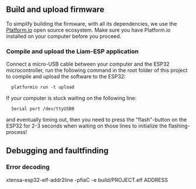## Build and upload firmware

To simplify building the firmware, with all its dependencies, we use the [Platform.io](https://platformio.org/) open source ecosystem. Make sure you have Platform.io installed on your computer before you proceed.

### Compile and upload the Liam-ESP application

Connect a micro-USB cable between your computer and the ESP32 microcontroller, run the following command in the root folder of this project to compile and upload the software to the ESP32:

```
  platformio run -t upload
```

If your computer is stuck waiting on the following line:

```
  Serial port /dev/ttyUSB0
```

and eventually timing out, then you need to press the "flash"-button on the ESP32 for 2-3 seconds when waiting on those lines to initialize the flashing-process!

## Debugging and faultfinding

### Error decoding

xtensa-esp32-elf-addr2line -pfiaC -e build/PROJECT.elf ADDRESS
